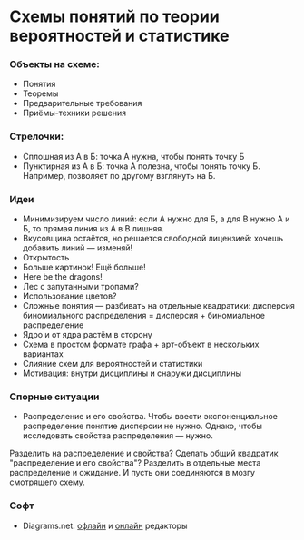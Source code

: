 # Схемы понятий по теории вероятностей и статистике

### Объекты на схеме:

* Понятия
* Теоремы
* Предварительные требования
* Приёмы-техники решения


### Стрелочки:

* Сплошная из А в Б: точка А нужна, чтобы понять точку Б
* Пунктирная из А в Б: точка А полезна, чтобы понять точку Б. Например, позволяет по другому взглянуть на Б.

### Идеи

* Минимизируем число линий: если А нужно для Б, а для В нужно А и Б, то прямая линия из А в В лишняя.
* Вкусовщина остаётся, но решается свободной лицензией: хочешь добавить линий — изменяй!
* Открытость
* Больше картинок! Ещё больше!
* Here be the dragons!
* Лес с запутанными тропами?
* Использование цветов?
* Сложные понятия — разбивать на отдельные квадратики: дисперсия биномиального распределения = дисперсия + биномиальное распределение
* Ядро и от ядра растём в сторону
* Схема в простом формате графа + арт-объект в нескольких вариантах
* Слияние схем для вероятностей и статистики
* Мотивация: внутри дисциплины и снаружи дисциплины

### Спорные ситуации

* Распределение и его свойства. Чтобы ввести экспоненциальное распределение понятие дисперсии не нужно.
Однако, чтобы исследовать свойства распределения — нужно.

Разделить на распределение и свойства?
Сделать общий квадратик "распределение и его свойства"?
Разделить в отдельные места распределение и ожидание. И пусть они соединяются в мозгу смотрящего схему. 

### Софт

* Diagrams.net: [офлайн](https://github.com/jgraph/drawio-desktop/releases) и [онлайн](https://app.diagrams.net/) редакторы
